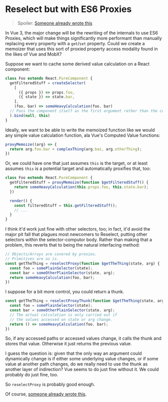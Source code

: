 Reselect but with ES6 Proxies
=============================

> Spoiler: [Someone already wrote this](https://www.npmjs.com/package/memoize-state)

In Vue 3, the major change will be the rewriting of the internals to use ES6 Proxies, which will make things significantly more performant than manually replacing every property with a `get`/`set` property.  Could we create a memoizer that uses this sort of proxied property access modality found in the likes of Vue and MobX?

Suppose we want to cache some derived value calculation on a React component:

```js
class Foo extends React.PureComponent {
  getFilteredStuff = createSelector(
    [
      ({ props }) => props.foo,
      ({ state }) => state.bar,
    ],
    (foo, bar) => someHeavyCalculation(foo, bar)
  // Pass the component itself as the first argument rather than the context argument.
  ).bind(null, this)
}
```

Ideally, we want to be able to write the memoized function like we would any simple value calculation function, ala Vue's Computed Value functions:

```js
proxyMemoize((arg) => {
  return arg.foo.bar + complexThing(arg.baz, arg.otherThing);
})
```

Or, we could have one that just assumes `this` is the target, or at least assumes `this` is a potential target and automatically proxifies that, too:

```js
class Foo extends React.PureComponent {
  getFilteredStuff = proxyMemoize(function $getFilteredStuff() {
    return someHeavyCalculation(this.props.foo, this.state.bar);
  })

  render() {
    const filteredStuff = this.getFilteredStuff();
    // ...
  }
}
```

I think it'd work just fine with other selectors, too; in fact, it'd avoid the major pit fall that plagues most newcomers to Reselect, putting other selectors within the selector-computor body.  Rather than making that a problem, this reverts that to being the natural interfacing method:

```js
// Objects/Arrays are covered by proxies.
// Primitives are as is.
const getTheThing = reselectProxy(function $getTheThing(state, arg) {
  const foo = somePlainSelector(state);
  const bar = someOtherPlainSelector(state, arg);
  return someHeavyCalculation(foo, bar);
})
```

I suppose for a bit more control, you could return a thunk.

```js
const getTheThing = reselectProxyThunk(function $getTheThing(state, arg) {
  const foo = somePlainSelector(state);
  const bar = someOtherPlainSelector(state, arg);
  // The actual calculation is only carried out if
  // the values accessed on state or arg change.
  return () => someHeavyCalculation(foo, bar);
})
```

So, if any accessed paths or accessed values change, it calls the thunk and stores that value.  Otherwise it just returns the previous value.

I guess the question is: given that the only way an argument could dynamically change is if either some underlying value changes, or if some value at another path changes, do we really need to use the thunk as another layer of indirection?  Vue seems to do just fine without it.  We could probably do just fine, too.

So `reselectProxy` is probably good enough.

Of course, [someone already wrote this](https://www.npmjs.com/package/memoize-state).
